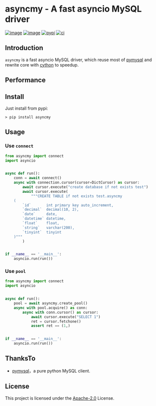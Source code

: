 # asyncmy - A fast asyncio MySQL driver

[![image](https://img.shields.io/pypi/v/asyncmy.svg?style=flat)](https://pypi.python.org/pypi/asyncmy)
[![image](https://img.shields.io/github/license/long2ice/asyncmy)](https://github.com/long2ice/asyncmy)
[![pypi](https://github.com/long2ice/asyncmy/actions/workflows/pypi.yml/badge.svg)](https://github.com/long2ice/asyncmy/actions/workflows/pypi.yml)
[![ci](https://github.com/long2ice/asyncmy/actions/workflows/ci.yml/badge.svg)](https://github.com/long2ice/asyncmy/actions/workflows/ci.yml)

## Introduction

`asyncmy` is a fast asyncio MySQL driver, which reuse most of [pymysql](https://github.com/PyMySQL/PyMySQL) and rewrite
core with [cython](https://cython.org/) to speedup.

## Performance

## Install

Just install from pypi:

```shell
> pip install asyncmy
```

## Usage

### Use `connect`

```py
from asyncmy import connect
import asyncio


async def run():
    conn = await connect()
    async with connection.cursor(cursor=DictCursor) as cursor:
        await cursor.execute("create database if not exists test")
        await cursor.execute(
            """CREATE TABLE if not exists test.asyncmy
    (
        `id`       int primary key auto_increment,
        `decimal`  decimal(10, 2),
        `date`     date,
        `datetime` datetime,
        `float`    float,
        `string`   varchar(200),
        `tinyint`  tinyint
    )"""
        )


if __name__ == '__main__':
    asyncio.run(run())
```

### Use `pool`

```py
from asyncmy import connect
import asyncio


async def run():
    pool = await asyncmy.create_pool()
    async with pool.acquire() as conn:
        async with conn.cursor() as cursor:
            await cursor.execute("SELECT 1")
            ret = cursor.fetchone()
            assert ret == (1,)


if __name__ == '__main__':
    asyncio.run(run())
```

## ThanksTo

- [pymysql](https://github/pymysql/PyMySQL)，a pure python MySQL client.

## License

This project is licensed under the
[Apache-2.0](https://github.com/long2ice/aerich/blob/master/LICENSE) License.
